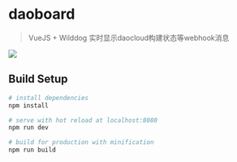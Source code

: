 # daoboard

> VueJS + Wilddog 实时显示daocloud构建状态等webhook消息

![](http://ww3.sinaimg.cn/large/006tNc79jw1fakkgo5urkj31401z4qc9.jpg)

## Build Setup

``` bash
# install dependencies
npm install

# serve with hot reload at localhost:8080
npm run dev

# build for production with minification
npm run build
```
